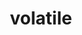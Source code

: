 ---
title: volatile
icon: fab fa-markdown
category:
  - Java
tag:
  - java基础
editLink: false
order: 1
---